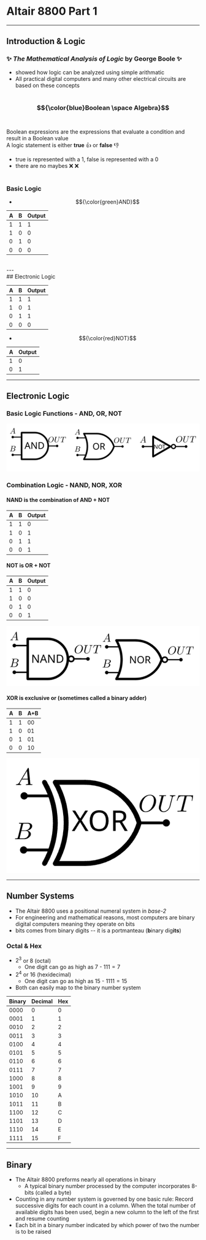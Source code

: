 # Altair 8800 Part 1

---

## Introduction & Logic
### :sparkles: *The Mathematical Analysis of Logic* by George Boole :sparkles:<br>
- showed how logic can be analyzed using simple arithmatic<br>
- All practical digital computers and many other electrical circuits are based on these concepts
<br><br>

### $${\color{blue}Boolean \space Algebra}$$<br>
Boolean expressions are the expressions that evaluate a condition and result in a Boolean value<br>
A logic statement is either **true** :thumbsup: or **false** :thumbsdown: <br>
- true is represented with a 1, false is represented with a 0
- there are no maybes :x: :x:
<br><br>

### Basic Logic
- $${\color{green}AND}$$

|  A  |  B  |  Output  |
|-----|-----|----------|
|  1  |  1  |    1     |
|  1  |  0  |    0     |
|  0  |  1  |    0     |
|  0  |  0  |    0     |
<br>
---
<br>
## Electronic Logic


|  A  |  B  |  Output  |
|-----|-----|----------|
|  1  |  1  |    1     |
|  1  |  0  |    1     |                 
|  0  |  1  |    1     |
|  0  |  0  |    0     |

- $${\color{red}NOT}$$  

|  A  |  Output  |
|-----|----------|
|  1  |    0     |
|  0  |    1     |                 

---

## Electronic Logic

### Basic Logic Functions - AND, OR, NOT
![LogicCircuit](images/LogicCircuitDiagram.png)

### Combination Logic - NAND, NOR, XOR
#### NAND is the combination of AND + NOT
|  A  |  B  |  Output  |
|-----|-----|----------|
|  1  |  1  |    0     |
|  1  |  0  |    1     |
|  0  |  1  |    1     |
|  0  |  0  |    1     |

#### NOT is OR + NOT
|  A  |  B  |  Output  |
|-----|-----|----------|
|  1  |  1  |    0     |
|  1  |  0  |    0     |
|  0  |  1  |    0     |
|  0  |  0  |    1     |

![CombinationLogicCircuit](images/CombinationLogicDiagram.png)

#### XOR is exclusive or (sometimes called a binary adder)
|  A  |  B  |  A+B     |
|-----|-----|----------|
|  1  |  1  |    00     |
|  1  |  0  |    01     |
|  0  |  1  |    01     |
|  0  |  0  |    10     |

![XOR](images/XORDiagram.png)

---

## Number Systems
- The Altair 8800 uses a positional numeral system in *base-2*
- For engineering and mathematical reasons, most computers are binary digital computers meaning they operate on bits
- bits comes from binary digits -- it is a portmanteau (**b**inary dig**its**) 

### Octal & Hex 
- $2^3$ or $8$ (octal)
    - One digit can go as high as 7 - $111 = 7$
- $2^4$ or $16$ (hexidecimal)
    - One digit can go as high as 15 - $1111 = 15$
- Both can easily map to the binary number system 

| Binary | Decimal | Hex |
|--------|---------|-----|
| 0000   | 0       | 0 |
| 0001   | 1       | 1 |
| 0010   | 2       | 2 |
| 0011   | 3       | 3 |
| 0100   | 4       | 4 |
| 0101   | 5       | 5 |
| 0110   | 6       | 6 |
| 0111   | 7       | 7 |
| 1000   | 8       | 8 |
| 1001   | 9       | 9 |
| 1010   | 10      | A |
| 1011   | 11      | B |
| 1100   | 12      | C |
| 1101   | 13      | D |
| 1110   | 14      | E |
| 1111   | 15      | F |

---

## Binary
- The Altair 8800 preforms nearly all operations in binary
    - A typical binary number processed by the computer incorporates 8-bits (called a byte)
- Counting in any number system is governed by one basic rule: Record successive digits for each count in a column. When the total number of available digits has been used, begin a new column to the left of the first and resume counting
- Each bit in a binary number indicated by which power of two the number is to be raised

